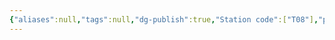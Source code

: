 ```yaml
---
{"aliases":null,"tags":null,"dg-publish":true,"Station code":["T08"],"permalink":"/narrative/locations/worlds/light-fields-power-plant/","dgPassFrontmatter":true}
---
```


